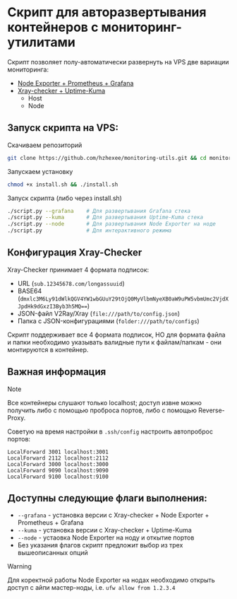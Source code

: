 # Скрипт для авторазвертывания контейнеров с мониторинг-утилитами

Скрипт позволяет полу-автоматически развернуть на VPS две вариации мониторинга:

- [Node Exporter + Prometheus + Grafana](examples/Grafana.md)
- [Xray-checker + Uptime-Kuma](examples/UptimeKuma.md)
  - Host
  - Node

## Запуск скрипта на VPS:

Скачиваем репозиторий
```bash
git clone https://github.com/hzhexee/monitoring-utils.git && cd monitoring-utils
```

Запускаем установку
```bash
chmod +x install.sh && ./install.sh
```

Запуск скрипта (либо через install.sh)
```bash
./script.py --grafana    # Для развертывания Grafana стека
./script.py --kuma       # Для развертывания Uptime-Kuma стека  
./script.py --node       # Для развертывания Node Exporter на ноде
./script.py              # Для интерактивного режима
```

## Конфигурация Xray-Checker

Xray-Checker принимает 4 формата подписок:
- URL (`sub.12345678.com/longassuuid`)
- BASE64 (`dmxlc3M6Ly91dWlkQGV4YW1wbGUuY29tOjQ0MyVlbmNyeXB0aW9uPW5vbmUmc2VjdXJpdHk9dGxzI3Byb3h5MQ==`)
- JSON-файл V2Ray/Xray (`file:///path/to/config.json`) 
- Папка с JSON-конфигурациями (`folder:///path/to/configs`)

Скрипт поддерживает все 4 формата подписок, НО для формата файла и папки необходимо указывать валидные пути к файлам/папкам - они монтируются в контейнер.

## Важная информация

> [!NOTE]
> Все контейнеры слушают только localhost; доступ извне можно получить либо с помощью проброса портов, либо с помощью Reverse-Proxy.

Советую на время настройки в `.ssh/config` настроить автопроброс портов:
```
LocalForward 3001 localhost:3001
LocalForward 2112 localhost:2112
LocalForward 3000 localhost:3000
LocalForward 9090 localhost:9090
LocalForward 9100 localhost:9100
```

## Доступны следующие флаги выполнения:

- `--grafana` - установка версии с Xray-checker + Node Exporter + Prometheus + Grafana
- `--kuma` - установка версии с Xray-checker + Uptime-Kuma
- `--node` - устаовка Node Exporter на ноду и откытие портов
- Без указания флагов скрипт предложит выбор из трех вышеописанных опций 

> [!WARNING]
Для коректной работы Node Exporter на нодах необходимо открыть доступ с айпи мастер-ноды,
i.e. `ufw allow from 1.2.3.4` 

